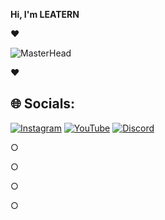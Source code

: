 **Hi, I'm LEATERN**  

♥

![MasterHead](https://cdn.discordapp.com/attachments/703089193764782180/1003336396708266067/ab69a754eddd826c1ee9fcd5f071ef24.png)

♥


## 🌐 Socials:                                                                                                                         
[![Instagram](https://img.shields.io/badge/Instagram-%23E4405F.svg?logo=Instagram&logoColor=white)](https://instagram.com/batuhan.wtfp)  [![YouTube](https://img.shields.io/badge/YouTube-%23FF0000.svg?logo=YouTube&logoColor=white)](https://youtube.com/channel/UC8CS5Q1S2rOiaLv6Mu2ZlNw)  [![Discord](https://img.shields.io/badge/Discord-%237289DA.svg?logo=discord&logoColor=white)](https://discord.gg/GuyWQmZKY3)  

○ 

○

○

○
